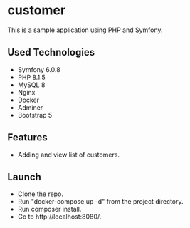 # customer
This is a sample application using PHP and Symfony.

## Used Technologies
- Symfony 6.0.8
- PHP 8.1.5
- MySQL 8
- Nginx
- Docker
- Adminer
- Bootstrap 5

## Features
- Adding and view list of customers.

## Launch
- Clone the repo.
- Run "docker-compose up -d" from the project directory.
- Run composer install.
- Go to http://localhost:8080/.
